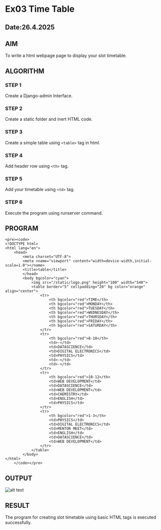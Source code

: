# Ex03 Time Table
## Date:26.4.2025

## AIM
To write a html webpage page to display your slot timetable.

## ALGORITHM
### STEP 1
Create a Django-admin Interface.

### STEP 2
Create a static folder and inert HTML code.

### STEP 3
Create a simple table using ```<table>``` tag in html.

### STEP 4
Add header row using ```<th>``` tag.

### STEP 5
Add your timetable using ```<td>``` tag.

### STEP 6
Execute the program using runserver command.

## PROGRAM
```
<pre><code>
<!DOCTYPE html>
<html lang="en">
    <head>
        <meta charset="UTF-8">
        <meta <name="viewport" content="width=device-width,initial-scale=1.0"></name>
        <title>table</title>
        </head>
        <body bgcolor="cyan">
            <img src="/static/logo.png" height="100" width="540">
            <table border="5" cellpadding="20" bg color="orange" align="center">
                <tr>
                    <th bgcolor="red">TIME</th>
                    <th bgcolor="red">MONDAY</th>
                    <th bgcolor="red">TUESDAY</th>
                    <th bgcolor="red">WEDNESDAY</th>
                    <th bgcolor="red">THURSDAY</th>
                    <th bgcolor="red">FRIDAY</th>
                    <th bgcolor="red">SATURDAY</th>
                </tr>
                <tr>
                    <th bgcolor="red">8-10</th>
                    <td>-</td>
                    <td>DATASCIENCE</td>
                    <td>DIGITAL ELECTRONICS</td>
                    <td>PHYSICS</td>
                    <td>-</td>
                    <td>-</td>
                </tr>
                <tr>
                    <th bgcolor="red">10-12</th>
                    <td>WEB DEVELOPMENT</td>
                    <td>DATASCIENCE</td>
                    <td>WEB DEVELOPMENT</td>
                    <td>CHEMISTRY</td>
                    <td>ENGLISH</td>
                    <td>PHYSICS</td>
                </tr>
                <tr>
                    <th bgcolor="red">1-3</th>
                    <td>PHYSICS</td>
                    <td>DIGITAL ELECTRONICS</td>
                    <td>MENTOR MEET</td>
                    <td>ENGLISH</td>
                    <td>DATASCIENCE</td>
                    <td>WEB DEVELOPMENT</td>
                </tr>
            </table>
        </body>
</html>
    </code></pre>
```
            

          

## OUTPUT
![alt text](<Screenshot 2024-11-25 033234.png>)

## RESULT
The program for creating slot timetable using basic HTML tags is executed successfully.
